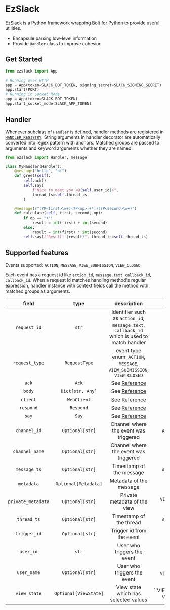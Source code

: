 # EzSlack

EzSlack is a Python framework wrapping [Bolt for Python](https://github.com/slackapi/bolt-python) to provide useful utilities.

- Encapsule parsing low-level information
- Provide `Handler` class to improve cohesion

## Get Started

```python
from ezslack import App

# Running over HTTP
app = App(token=SLACK_BOT_TOKEN, signing_secret=SLACK_SIGNING_SECRET)
app.start(PORT)
# Running in Socket Mode
app = App(token=SLACK_BOT_TOKEN)
app.start_socket_mode(SLACK_APP_TOKEN)
```

## Handler

Whenever subclass of `Handler` is defined, handler methods are registered in [`HANDLER_REGISTRY`](ezslack/handler.py#L44). String arguments in handler decorator are automatically converted into regex pattern with anchors. Matched groups are passed to arguments and keyword arguments whether they are named.

```python
from ezslack import Handler, message

class MyHandler(Handler):
    @message("hello", "hi")
    def greet(self):
        self.ack()
        self.say(
            f"Nice to meet you <@{self.user_id}>",
            thread_ts=self.thread_ts,
        )

    @message(r"(?P<first>\w+)(?P<op>[+*])(?P<second>\w+)")
    def calculate(self, first, second, op):
        if op == "+":
            result = int(first) + int(second)
        else:
            result = int(first) * int(second)
        self.say(f"Result: {result}", thread_ts=self.thread_ts)
```

## Supported features

Events supported: `ACTION`, `MESSAGE`, `VIEW_SUBMISSION`, `VIEW_CLOSED`

Each event has a request id like `action_id`, `message.text`, `callback_id`, `callback_id`. When a request id matches handling method's regular expression, handler instance with context fields call the method with matched groups as arguments.

|       field        |         type          |                                         description                                          |                   event                    |
| :----------------: | :-------------------: | :------------------------------------------------------------------------------------------: | :----------------------------------------: |
|    `request_id`    |         `str`         | Identifier such as `action_id`, `message.text`, `callback_id` which is used to match handler |                     -                      |
|   `request_type`   |     `RequestType`     |            event type enum: `ACTION`, `MESSAGE`, `VIEW_SUBMISSION`, `VIEW_CLOSED`            |                     -                      |
|       `ack`        |         `Ack`         |        See [Reference](https://github.com/slackapi/bolt-python#making-things-happen)         |                     -                      |
|       `body`       |   `Dict[str, Any]`    |        See  [Reference](https://github.com/slackapi/bolt-python#making-things-happen)        |                     -                      |
|      `client`      |      `WebClient`      |        See  [Reference](https://github.com/slackapi/bolt-python#making-things-happen)        |                     -                      |
|     `respond`      |       `Respond`       |        See  [Reference](https://github.com/slackapi/bolt-python#making-things-happen)        |                     -                      |
|       `say`        |         `Say`         |        See  [Reference](https://github.com/slackapi/bolt-python#making-things-happen)        |                     -                      |
|    `channel_id`    |    `Optional[str]`    |                            Channel where the event was triggered                             |            `ACTION`, `MESSAGE`             |
|   `channel_name`   |    `Optional[str]`    |                            Channel where the event was triggered                             |                 `MESSAGE`                  |
|    `message_ts`    |    `Optional[str]`    |                                   Timestamp of the message                                   |            `ACTION`, `MESSAGE`             |
|     `metadata`     | `Optional[Metadata]`  |                                   Metadata of the message                                    |                  `ACTION`                  |
| `private_metadata` |    `Optional[str]`    |                                 Private metadata of the view                                 |      `VIEW_SUBMISSION`, `VIEW_CLOSED`      |
|    `thread_ts`     |    `Optional[str]`    |                                   Timestamp of the thread                                    |            `ACTION`, `MESSAGE`             |
|    `trigger_id`    |    `Optional[str]`    |                                  Trigger id from the event                                   |                  `ACTION`                  |
|     `user_id`      |         `str`         |                                 User who triggers the event                                  |                     -                      |
|    `user_name`     |    `Optional[str]`    |                                 User who triggers the event                                  | `ACTION`, `VIEW_SUBMISSION`, `VIEW_CLOSED` |
|    `view_state`    | `Optional[ViewState]` |                             View state which has selected values                             |     ``VIEW_SUBMISSION`, `VIEW_CLOSED`      |
